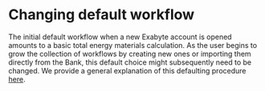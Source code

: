 # Changing default workflow

The initial default workflow when a new Exabyte account is opened amounts to a basic total energy materials calculation. As the user begins to grow the collection of workflows by creating new ones or importing them directly from the Bank, this default choice might subsequently need to be changed. We provide a general explanation of this defaulting procedure [here](../../general/actions/default.md).

